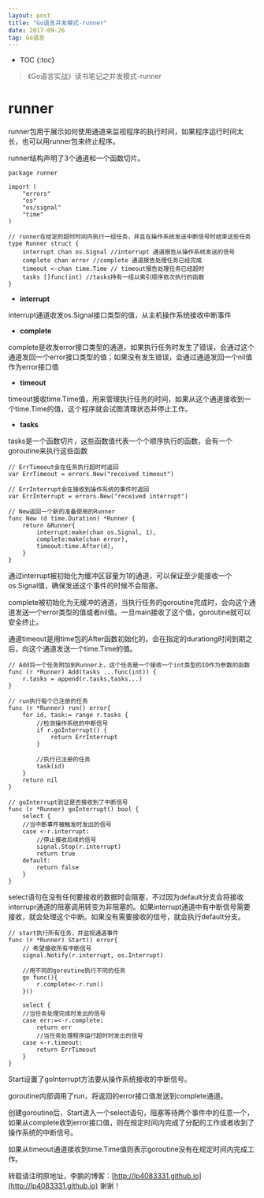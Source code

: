 ```yaml
---
layout: post
title: "Go语言并发模式-runner"
date: 2017-09-26 
tag: Go语言
---
```


* TOC
{:toc}

> 《Go语言实战》读书笔记之并发模式-runner

# runner

runner包用于展示如何使用通道来监视程序的执行时间，如果程序运行时间太长，也可以用runner包来终止程序。

runner结构声明了3个通道和一个函数切片。

```
package runner

import (
    "errors"
    "os"
    "os/signal"
    "time"
)

// runner在给定的超时时间内执行一组任务，并且在操作系统发送中断信号时结束这些任务
type Runner struct {
    interrupt chan os.Signal //interrupt 通道报告从操作系统发送的信号
    complete chan error //complete 通道报告处理任务已经完成
    timeout <-chan time.Time // timeout报告处理任务已经超时
    tasks []func(int) //tasks持有一组以索引顺序依次执行的函数
}
```

- **interrupt**

interrupt通道收发os.Signal接口类型的值，从主机操作系统接收中断事件

- **complete**

complete是收发error接口类型的通道，如果执行任务时发生了错误，会通过这个通道发回一个error接口类型的值；如果没有发生错误，会通过通道发回一个nil值作为error接口值

- **timeout**

timeout接收time.Time值，用来管理执行任务的时间，如果从这个通道接收到一个time.Time的值，这个程序就会试图清理状态并停止工作。

- **tasks**

tasks是一个函数切片，这些函数值代表一个个顺序执行的函数，会有一个goroutine来执行这些函数



```
// ErrTimeout会在任务执行超时时返回
var ErrTimeout = errors.New("received timeout")

// ErrInterrupt会在接收到操作系统的事件时返回
var ErrInterrupt = errors.New("received interrupt")

// New返回一个新的准备使用的Runner
func New (d time.Duration) *Runner {
    return &Runner{
        interrupt:make(chan os.Signal, 1),
        complete:make(chan error),
        timeout:time.After(d),
    }
}
```

通过interrupt被初始化为缓冲区容量为1的通道，可以保证至少能接收一个os.Signal值，确保发送这个事件的时候不会阻塞。

complete被初始化为无缓冲的通道，当执行任务的goroutine完成时，会向这个通道发送一个error类型的值或者nil值。一旦main接收了这个值，goroutine就可以安全终止。

通道timeout是用time包的After函数初始化的。会在指定的durationg时间到期之后，向这个通道发送一个time.Time的值。

```
// Add将一个任务附加到Runner上，这个任务是一个接收一个int类型的ID作为参数的函数
func (r *Runner) Add(tasks ...func(int)) {
    r.tasks = append(r.tasks,tasks...)
}

// run执行每个已注册的任务
func (r *Runner) run() error{
    for id, task:= range r.tasks {
        //检测操作系统的中断信号
        if r.goInterrupt() {
            return ErrInterrupt
        }

        //执行已注册的任务
        task(id)
    }
    return nil
}

// goInterrupt验证是否接收到了中断信号
func (r *Runner) goInterrupt() bool {
    select {
    //当中断事件被触发时发出的信号
    case <-r.interrupt:
        //停止接收后续的信号
        signal.Stop(r.interrupt)
        return true
    default:
        return false
    }
}
```

select语句在没有任何要接收的数据时会阻塞，不过因为default分支会将接收interrupr通道的阻塞调用转变为非阻塞的。如果interrupt通道中有中断信号需要接收，就会处理这个中断。如果没有需要接收的信号，就会执行default分支。

```
// start执行所有任务，并监视通道事件
func (r *Runner) Start() error{
    // 希望接收所有中断信号
    signal.Notify(r.interrupt, os.Interrupt)

    //用不同的goroutine执行不同的任务
    go func(){
        r.complete<-r.run()
    }()

    select {
    //当任务处理完成时发出的信号
    case err:=<-r.complete:
        return err
        //当任务处理程序运行超时时发出的信号
    case <-r.timeout:
        return ErrTimeout
    }
}
```

Start设置了goInterrupt方法要从操作系统接收的中断信号。

goroutine内部调用了run，将返回的error接口值发送到complete通道。

创建goroutine后，Start进入一个select语句，阻塞等待两个事件中的任意一个，如果从complete收到error接口值，则在规定时间内完成了分配的工作或者收到了操作系统的中断信号。

如果从timeout通道接收到time.Time值则表示goroutine没有在规定时间内完成工作。

转载请注明原地址，李鹏的博客：[http://lp4083331.github.io](http://lp4083331.github.io) 谢谢！